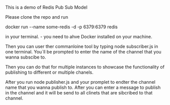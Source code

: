 This is a demo of Redis Pub Sub Model

Please clone the repo and run

docker run --name some-redis -d -p 6379:6379 redis

in your terminal. - you need to ahve Docker installed on your machine.

Then you can user ther commanloine tool by typing node subscriber.js in one terminal.
You`ll be prompted to enter the name of the channel that you wanna subscibe to.

Then you can do that for multiple instances to showcase the functionality of publishing to different or multiple chanels.

After you run node publisher.js and your promplet to endter the channel name that you wanna publish to.
After you can enter a message to publish in the channel and it will be send to all clinets that are sibcribed to that channel.
